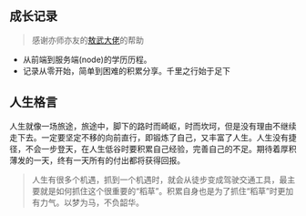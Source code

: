 ## 成长记录
> 感谢亦师亦友的[敖武大佬](https://z.wiki/)的帮助

- 从前端到服务端(node)的学历历程。
- 记录从零开始，简单到困难的积累分享。千里之行始于足下

## 人生格言

人生就像一场旅途，旅途中，脚下的路时而崎岖，时而坎坷，但是没有理由不继续走下去。一定要坚定不移的向前直行，即锻炼了自己，又丰富了人生。人生没有捷径，不会一步登天，在人生低谷时要积累自己经验，完善自己的不足。期待着厚积薄发的一天，终有一天所有的付出都将获得回报。
> 人生有很多个机遇，抓到一个机遇时，就会从徒步变成驾驶交通工具，最主要就是如何抓住这个很重要的“稻草”。积累自身也是为了抓住“稻草”时更加有力气。以梦为马，不负韶华。
